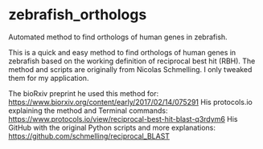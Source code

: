 # zebrafish_orthologs
Automated method to find orthologs of human genes in zebrafish.

This is a quick and easy method to find orthologs of human genes in zebrafish based on the working definition of reciprocal best hit (RBH).
The method and scripts are originally from Nicolas Schmelling. I only tweaked them for my application.

The bioRxiv preprint he used this method for: https://www.biorxiv.org/content/early/2017/02/14/075291
His protocols.io explaining the method and Terminal commands: https://www.protocols.io/view/reciprocal-best-hit-blast-q3rdym6
His GitHub with the original Python scripts and more explanations: https://github.com/schmelling/reciprocal_BLAST

